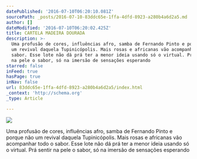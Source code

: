 ```yaml
---
datePublished: '2016-07-10T06:20:10.081Z'
sourcePath: _posts/2016-07-10-83ddc65e-1ffa-4dfd-8923-a280b4a6d2a5.md
author: []
dateModified: '2016-07-10T06:20:02.425Z'
title: CARTELA MADEIRA DOURADA
description: >-
  Uma profusão de cores, influências afro, samba de Fernando Pinto e porque não
  um revival daquela Tupinicópolis. Mais rosas e africanas vão acompanhar todo o
  sabor. Esse lote não dá prá ter a menor ideia usando só o virtual. Prá sentir
  na pele o sabor, só na imersão de sensações esperando 
starred: false
inFeed: true
hasPage: true
inNav: false
url: 83ddc65e-1ffa-4dfd-8923-a280b4a6d2a5/index.html
_context: 'http://schema.org'
_type: Article

---
```

![](https://imgflo.herokuapp.com/graph/vahj1ThiexotieMo/4962d4d692d1867a12e2e80e8f22570b/croprotate.jpg?cropheight=1334&cropwidth=2395&degrees=0&input=https%3A%2F%2Fthe-grid-user-content.s3-us-west-2.amazonaws.com%2F1fb764ab-350b-4be1-9752-e458ba6dfec5.jpg&x=46&y=0)

Uma profusão de cores, influências afro, samba de Fernando Pinto e porque não um revival daquela Tupinicópolis. Mais rosas e africanas vão acompanhar todo o sabor. Esse lote não dá prá ter a menor ideia usando só o virtual. Prá sentir na pele o sabor, só na imersão de sensações esperando